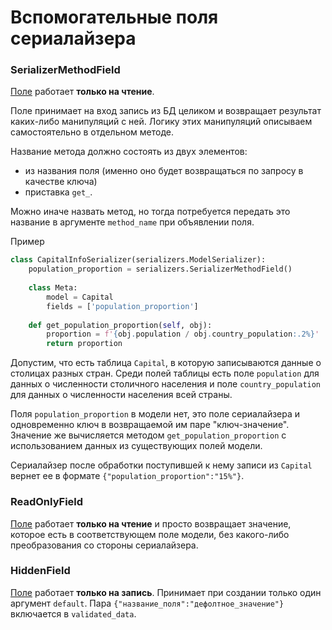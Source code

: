 # Вспомогательные поля сериалайзера

### SerializerMethodField

[Поле](https://github.com/encode/django-rest-framework/blob/0d5250cffada2ac250e24407953d4862d04d3dae/rest\_framework/fields.py#L1854) работает **только на чтение**.

Поле принимает на вход запись из БД целиком и возвращает результат каких-либо манипуляций с ней. Логику этих манипуляций описываем самостоятельно в отдельном методе.

Название метода должно состоять из двух элементов:

* из названия поля (именно оно будет возвращаться по запросу в качестве ключа)
* приставка `get_`.

Можно иначе назвать метод, но тогда потребуется передать это название в аргументе `method_name` при объявлении поля.

Пример

```python
class CapitalInfoSerializer(serializers.ModelSerializer):
    population_proportion = serializers.SerializerMethodField()
    
    class Meta:
        model = Capital
        fields = ['population_proportion']
        
    def get_population_proportion(self, obj):
        proportion = f'{obj.population / obj.country_population:.2%}'
        return proportion
```

Допустим, что есть таблица `Capital`, в которую записываются данные о столицах разных стран. Среди полей таблицы есть поле `population` для данных о численности столичного населения и поле `country_population` для данных о численности населения всей страны.

Поля `population_proportion` в модели нет, это поле сериалайзера и одновременно ключ в возвращаемой им паре "ключ-значение". Значение же вычисляется методом `get_population_proportion` c использованием данных из существующих полей модели.

Сериалайзер после обработки поступившей к нему записи из `Capital` вернет ее в формате `{"population_proportion":"15%"}`.

### ReadOnlyField

[Поле](https://github.com/encode/django-rest-framework/blob/0d5250cffada2ac250e24407953d4862d04d3dae/rest\_framework/fields.py#L1811) работает **только на чтение** и просто возвращает значение, которое есть в соответствующем поле модели, без какого-либо преобразования со стороны сериалайзера.

### HiddenField

[Поле](https://github.com/encode/django-rest-framework/blob/0d5250cffada2ac250e24407953d4862d04d3dae/rest\_framework/fields.py#L1832) работает **только на запись**. Принимает при создании только один аргумент `default`. Пара `{"название_поля":"дефолтное_значение"}` включается в `validated_data`.
